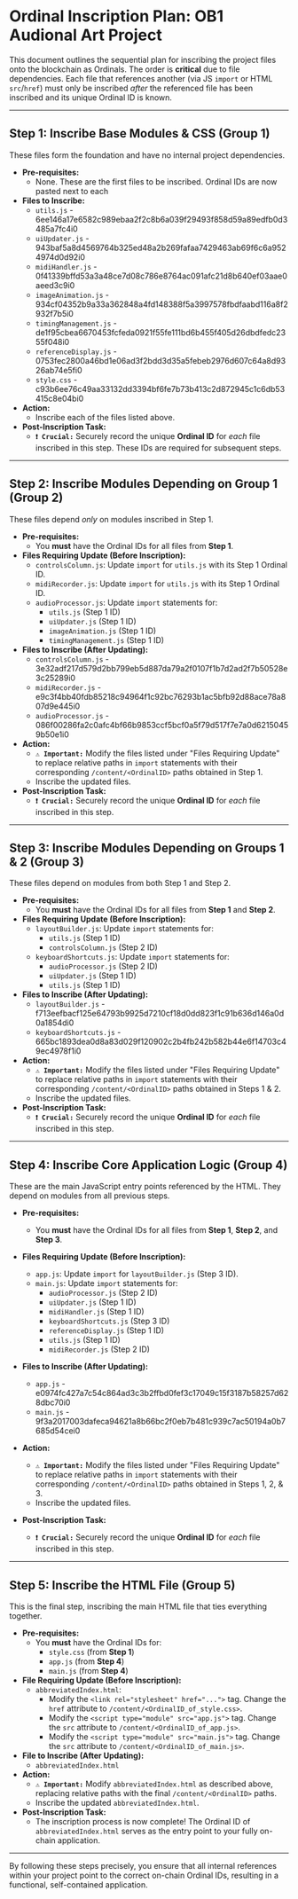 # Ordinal Inscription Plan: OB1 Audional Art Project

This document outlines the sequential plan for inscribing the project files onto the blockchain as Ordinals. The order is **critical** due to file dependencies. Each file that references another (via JS `import` or HTML `src`/`href`) must only be inscribed *after* the referenced file has been inscribed and its unique Ordinal ID is known.

---

## Step 1: Inscribe Base Modules & CSS (Group 1)

These files form the foundation and have no internal project dependencies.

*   **Pre-requisites:**
    *   None. These are the first files to be inscribed. Ordinal IDs are now pasted next to each 
*   **Files to Inscribe:**
    *   `utils.js` - 6ee146a17e6582c989ebaa2f2c8b6a039f29493f858d59a89edfb0d3485a7fc4i0
    *   `uiUpdater.js` - 943baf5a8d4569764b325ed48a2b269fafaa7429463ab69f6c6a9524974d0d92i0
    *   `midiHandler.js` - 0f41339bffd53a3a48ce7d08c786e8764ac091afc21d8b640ef03aae0aeed3c9i0
    *   `imageAnimation.js` - 934cf04352b9a33a362848a4fd148388f5a3997578fbdfaabd116a8f2932f7b5i0
    *   `timingManagement.js` - de1f95cbea6670453fcfeda0921f55fe111bd6b455f405d26dbdfedc2355f048i0
    *   `referenceDisplay.js` - 0753fec2800a46bd1e06ad3f2bdd3d35a5febeb2976d607c64a8d9326ab74e5fi0
    *   `style.css` - c93b6ee76c49aa33132dd3394bf6fe7b73b413c2d872945c1c6db53415c8e04bi0
*   **Action:**
    *   Inscribe each of the files listed above.
*   **Post-Inscription Task:**
    *   **`❗ Crucial:`** Securely record the unique **Ordinal ID** for *each* file inscribed in this step. These IDs are required for subsequent steps.

---

## Step 2: Inscribe Modules Depending on Group 1 (Group 2)

These files depend *only* on modules inscribed in Step 1.

*   **Pre-requisites:**
    *   You **must** have the Ordinal IDs for all files from **Step 1**.
*   **Files Requiring Update (Before Inscription):**
    *   `controlsColumn.js`: Update `import` for `utils.js` with its Step 1 Ordinal ID.
    *   `midiRecorder.js`: Update `import` for `utils.js` with its Step 1 Ordinal ID.
    *   `audioProcessor.js`: Update `import` statements for:
        *   `utils.js` (Step 1 ID)
        *   `uiUpdater.js` (Step 1 ID)
        *   `imageAnimation.js` (Step 1 ID)
        *   `timingManagement.js` (Step 1 ID)
*   **Files to Inscribe (After Updating):**
    *   `controlsColumn.js` - 3e32adf217d579d2bb799eb5d887da79a2f0107f1b7d2ad2f7b50528e3c25289i0
    *   `midiRecorder.js` - e9c3f4bb40fdb85218c94964f1c92bc76293b1ac5bfb92d88ace78a807d9e445i0
    *   `audioProcessor.js` - 086f00286fa2c0afc4bf66b9853ccf5bcf0a5f79d517f7e7a0d62150459b50e1i0
*   **Action:**
    *   **`⚠️ Important:`** Modify the files listed under "Files Requiring Update" to replace relative paths in `import` statements with their corresponding `/content/<OrdinalID>` paths obtained in Step 1.
    *   Inscribe the updated files.
*   **Post-Inscription Task:**
    *   **`❗ Crucial:`** Securely record the unique **Ordinal ID** for *each* file inscribed in this step.

---

## Step 3: Inscribe Modules Depending on Groups 1 & 2 (Group 3)

These files depend on modules from both Step 1 and Step 2.

*   **Pre-requisites:**
    *   You **must** have the Ordinal IDs for all files from **Step 1** and **Step 2**.
*   **Files Requiring Update (Before Inscription):**
    *   `layoutBuilder.js`: Update `import` statements for:
        *   `utils.js` (Step 1 ID)
        *   `controlsColumn.js` (Step 2 ID)
    *   `keyboardShortcuts.js`: Update `import` statements for:
        *   `audioProcessor.js` (Step 2 ID)
        *   `uiUpdater.js` (Step 1 ID)
        *   `utils.js` (Step 1 ID)
*   **Files to Inscribe (After Updating):**
    *   `layoutBuilder.js` - f713eefbacf125e64793b9925d7210cf18d0dd823f1c91b636d146a0d0a1854di0
    *   `keyboardShortcuts.js` - 665bc1893dea0d8a83d029f120902c2b4fb242b582b44e6f14703c49ec4978f1i0
*   **Action:**
    *   **`⚠️ Important:`** Modify the files listed under "Files Requiring Update" to replace relative paths in `import` statements with their corresponding `/content/<OrdinalID>` paths obtained in Steps 1 & 2.
    *   Inscribe the updated files.
*   **Post-Inscription Task:**
    *   **`❗ Crucial:`** Securely record the unique **Ordinal ID** for *each* file inscribed in this step.

---

## Step 4: Inscribe Core Application Logic (Group 4)

These are the main JavaScript entry points referenced by the HTML. They depend on modules from all previous steps.

*   **Pre-requisites:**
    *   You **must** have the Ordinal IDs for all files from **Step 1**, **Step 2**, and **Step 3**.
*   **Files Requiring Update (Before Inscription):**
    *   `app.js`: Update `import` for `layoutBuilder.js` (Step 3 ID).
    *   `main.js`: Update `import` statements for:
        *   `audioProcessor.js` (Step 2 ID)
        *   `uiUpdater.js` (Step 1 ID)
        *   `midiHandler.js` (Step 1 ID)
        *   `keyboardShortcuts.js` (Step 3 ID)
        *   `referenceDisplay.js` (Step 1 ID)
        *   `utils.js` (Step 1 ID)
        *   `midiRecorder.js` (Step 2 ID)
*   **Files to Inscribe (After Updating):**
    *   `app.js` - e0974fc427a7c54c864ad3c3b2ffbd0fef3c17049c15f3187b58257d628dbc70i0
    <!-- *   `main.js` - 9006eeb50fd9e8f7e00ff4ce1862b02c0711ea0b8d6aa1d3e1abca98a2338624i0 -->
    <!-- A new main.js has been created to handle touch controls on mobile devices -->
    *   `main.js` - 9f3a2017003dafeca94621a8b66bc2f0eb7b481c939c7ac50194a0b7685d54cei0

*   **Action:**
    *   **`⚠️ Important:`** Modify the files listed under "Files Requiring Update" to replace relative paths in `import` statements with their corresponding `/content/<OrdinalID>` paths obtained in Steps 1, 2, & 3.
    *   Inscribe the updated files.
*   **Post-Inscription Task:**
    *   **`❗ Crucial:`** Securely record the unique **Ordinal ID** for *each* file inscribed in this step.

---

## Step 5: Inscribe the HTML File (Group 5)

This is the final step, inscribing the main HTML file that ties everything together.

*   **Pre-requisites:**
    *   You **must** have the Ordinal IDs for:
        *   `style.css` (from **Step 1**)
        *   `app.js` (from **Step 4**)
        *   `main.js` (from **Step 4**)
*   **File Requiring Update (Before Inscription):**
    *   `abbreviatedIndex.html`:
        *   Modify the `<link rel="stylesheet" href="...">` tag. Change the `href` attribute to `/content/<OrdinalID_of_style.css>`.
        *   Modify the `<script type="module" src="app.js">` tag. Change the `src` attribute to `/content/<OrdinalID_of_app.js>`.
        *   Modify the `<script type="module" src="main.js">` tag. Change the `src` attribute to `/content/<OrdinalID_of_main.js>`.
*   **File to Inscribe (After Updating):**
    *   `abbreviatedIndex.html`
*   **Action:**
    *   **`⚠️ Important:`** Modify `abbreviatedIndex.html` as described above, replacing relative paths with the final `/content/<OrdinalID>` paths.
    *   Inscribe the updated `abbreviatedIndex.html`.
*   **Post-Inscription Task:**
    *   The inscription process is now complete! The Ordinal ID of `abbreviatedIndex.html` serves as the entry point to your fully on-chain application.

---

By following these steps precisely, you ensure that all internal references within your project point to the correct on-chain Ordinal IDs, resulting in a functional, self-contained application.